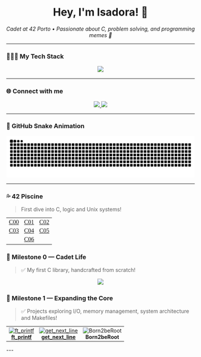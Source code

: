 <h1 align="center">Hey, I'm Isadora! 👋</h1>

<p align="center">
  <i>Cadet at 42 Porto • Passionate about C, problem solving, and programming memes 🧠</i>
</p>

---

### 👨🏼‍💻 My Tech Stack

<p align="center">
  <img src="https://skillicons.dev/icons?i=c,linux,bash,vscode" />
</p>

---

### 🌐 Connect with me

<p align="center">
  <a href="http://www.linkedin.com/in/isadora-barradas" target="_blank">
    <img src="https://img.shields.io/badge/-LinkedIn-0A66C2?style=for-the-badge&logo=linkedin&logoColor=white"/>
  </a>
  <a href="https://github.com/iorsini" target="_blank">
    <img src="https://img.shields.io/badge/-GitHub-181717?style=for-the-badge&logo=github&logoColor=white"/>
  </a>
</p>

---

### 🐍 GitHub Snake Animation

<p align="center">
  <img src="https://raw.githubusercontent.com/iorsini/iorsini/output/github-contribution-grid-snake.svg" alt="snake gif" />
</p>

---

### 💦 42 Piscine

> First dive into C, logic and Unix systems!

<div align="center">
  <table>
    <tr>
      <td align="center">
        <a href="https://github.com/iorsini/C00">
          <span style="font-family: 'Fira Code'; font-size: 16px;">C00</span>
        </a>
      </td>
      <td align="center">
        <a href="https://github.com/iorsini/C01">
          <span style="font-family: 'Fira Code'; font-size: 16px;">C01</span>
        </a>
      </td>
      <td align="center">
        <a href="https://github.com/iorsini/C02">
          <span style="font-family: 'Fira Code'; font-size: 16px;">C02</span>
        </a>
      </td>
    </tr>
    <tr>
      <td align="center">
        <a href="https://github.com/iorsini/C03">
          <span style="font-family: 'Fira Code'; font-size: 16px;">C03</span>
        </a>
      </td>
      <td align="center">
        <a href="https://github.com/iorsini/C04">
          <span style="font-family: 'Fira Code'; font-size: 16px;">C04</span>
        </a>
      </td>
      <td align="center">
        <a href="https://github.com/iorsini/C05">
          <span style="font-family: 'Fira Code'; font-size: 16px;">C05</span>
        </a>
      </td>
    </tr>
    <tr>
      <td align="center" colspan="3">
        <a href="https://github.com/iorsini/C06">
          <span style="font-family: 'Fira Code'; font-size: 16px;">C06</span>
        </a>
      </td>
    </tr>
  </table>
</div>

### 🚀 Milestone 0 — Cadet Life

> ✅ My first C library, handcrafted from scratch!

<p align="center">
  <a href="https://github.com/iorsini/libft">
    <img src="https://videos.openai.com/vg-assets/assets%2Ftask_01k4w7m5btf4g9vz6fvg9a57nr%2F1757589246_img_0.webp?st=2025-09-11T09%3A58%3A02Z&se=2025-09-17T10%3A58%3A02Z&sks=b&skt=2025-09-11T09%3A58%3A02Z&ske=2025-09-17T10%3A58%3A02Z&sktid=a48cca56-e6da-484e-a814-9c849652bcb3&skoid=cfbc986b-d2bc-4088-8b71-4f962129715b&skv=2019-02-02&sv=2018-11-09&sr=b&sp=r&spr=https%2Chttp&sig=fg0oBjIIOIfz%2B%2BbDVfNkA6saUaBJLtBN%2FvuHEDKwfFo%3D&az=oaivgprodscus" width="150"/>
  </a>
</p>

### 🚀 Milestone 1 — Expanding the Core
> ✅ Projects exploring I/O, memory management, system architecture and Makefiles!

<div align="center"> 
  <table> <tr> 
    <td align="center"> <a href="https://github.com/iorsini/ft_printf" target="_blank"> <img src="https://videos.openai.com/vg-assets/assets%2Ftask_01jzjq25yzezdr8qs1kmzbmh30%2F1751901192_img_1.webp?st=2025-09-11T09%3A55%3A53Z&se=2025-09-17T10%3A55%3A53Z&sks=b&skt=2025-09-11T09%3A55%3A53Z&ske=2025-09-17T10%3A55%3A53Z&sktid=a48cca56-e6da-484e-a814-9c849652bcb3&skoid=cfbc986b-d2bc-4088-8b71-4f962129715b&skv=2019-02-02&sv=2018-11-09&sr=b&sp=r&spr=https%2Chttp&sig=DdoczkFo%2BAZEIgYiqpsgdtgdCD49MvIrGWWzsS8twlc%3D&az=oaivgprodscus" width="150" alt="ft_printf"/> <br /> <strong>ft_printf</strong> </a> </td> 
    <td align="center"> <a href="https://github.com/iorsini/get_next_line" target="_blank"> <img src="https://videos.openai.com/vg-assets/assets%2Ftask_01jzjq9nxkeatr0h3gmjxm7sqw%2F1751901420_img_1.webp?st=2025-09-11T09%3A55%3A53Z&se=2025-09-17T10%3A55%3A53Z&sks=b&skt=2025-09-11T09%3A55%3A53Z&ske=2025-09-17T10%3A55%3A53Z&sktid=a48cca56-e6da-484e-a814-9c849652bcb3&skoid=cfbc986b-d2bc-4088-8b71-4f962129715b&skv=2019-02-02&sv=2018-11-09&sr=b&sp=r&spr=https%2Chttp&sig=fwIKSvq4%2FpUjDHXa05OjmSxtn4UoLbYMqCoA89ngOqQ%3D&az=oaivgprodscus" width="150" alt="get_next_line"/> <br /> <strong>get_next_line</strong> </a> </td> 
    <td align="center"> <img src="https://videos.openai.com/vg-assets/assets%2Ftask_01jzjqpya7e03rr574ht8bb07z%2F1751901862_img_0.webp?st=2025-09-11T09%3A55%3A53Z&se=2025-09-17T10%3A55%3A53Z&sks=b&skt=2025-09-11T09%3A55%3A53Z&ske=2025-09-17T10%3A55%3A53Z&sktid=a48cca56-e6da-484e-a814-9c849652bcb3&skoid=cfbc986b-d2bc-4088-8b71-4f962129715b&skv=2019-02-02&sv=2018-11-09&sr=b&sp=r&spr=https%2Chttp&sig=LkxzeiMLgiZUK44RUg%2FmqZbdM04MObLa0P6Jig2RvvE%3D&az=oaivgprodscus" width="150" alt="Born2beRoot"/> <br /> <strong>Born2beRoot</strong></td> </tr> </table> </div>
---
